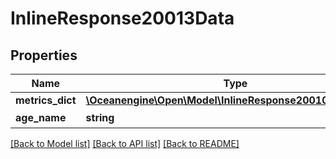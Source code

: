 # InlineResponse20013Data

## Properties
Name | Type | Description | Notes
------------ | ------------- | ------------- | -------------
**metrics_dict** | [**\Oceanengine\Open\Model\InlineResponse20010MetricsDict**](InlineResponse20010MetricsDict.md) |  | [optional] 
**age_name** | **string** | 年龄段 | [optional] 

[[Back to Model list]](../README.md#documentation-for-models) [[Back to API list]](../README.md#documentation-for-api-endpoints) [[Back to README]](../README.md)


